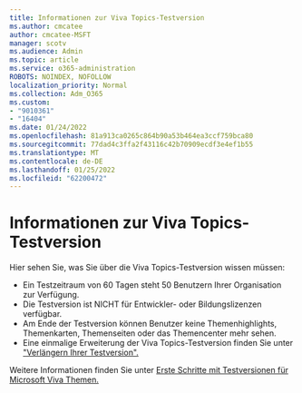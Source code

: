```yaml
---
title: Informationen zur Viva Topics-Testversion
ms.author: cmcatee
author: cmcatee-MSFT
manager: scotv
ms.audience: Admin
ms.topic: article
ms.service: o365-administration
ROBOTS: NOINDEX, NOFOLLOW
localization_priority: Normal
ms.collection: Adm_O365
ms.custom:
- "9010361"
- "16404"
ms.date: 01/24/2022
ms.openlocfilehash: 81a913ca0265c864b90a53b464ea3ccf759bca80
ms.sourcegitcommit: 77dad4c3ffa2f43116c42b70909ecdf3e4ef1b55
ms.translationtype: MT
ms.contentlocale: de-DE
ms.lasthandoff: 01/25/2022
ms.locfileid: "62200472"
---
```

# <a name="about-the-viva-topics-trial"></a>Informationen zur Viva Topics-Testversion

Hier sehen Sie, was Sie über die Viva Topics-Testversion wissen müssen:  

- Ein Testzeitraum von 60 Tagen steht 50 Benutzern Ihrer Organisation zur Verfügung.  
- Die Testversion ist NICHT für Entwickler- oder Bildungslizenzen verfügbar.  
- Am Ende der Testversion können Benutzer keine Themenhighlights, Themenkarten, Themenseiten oder das Themencenter mehr sehen.  
- Eine einmalige Erweiterung der Viva Topics-Testversion finden Sie unter ["Verlängern Ihrer Testversion".](https://docs.microsoft.com/microsoft-365/commerce/try-or-buy-microsoft-365#extend-your-trial)  

Weitere Informationen finden Sie unter [Erste Schritte mit Testversionen für Microsoft Viva Themen.](https://techcommunity.microsoft.com/t5/microsoft-viva-blog/get-started-with-trials-for-microsoft-viva-topics/ba-p/2234041)  
